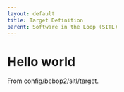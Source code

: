 ```yaml
---
layout: default
title: Target Definition
parent: Software in the Loop (SITL)
---
```


# Hello world

From config/bebop2/sitl/target.


